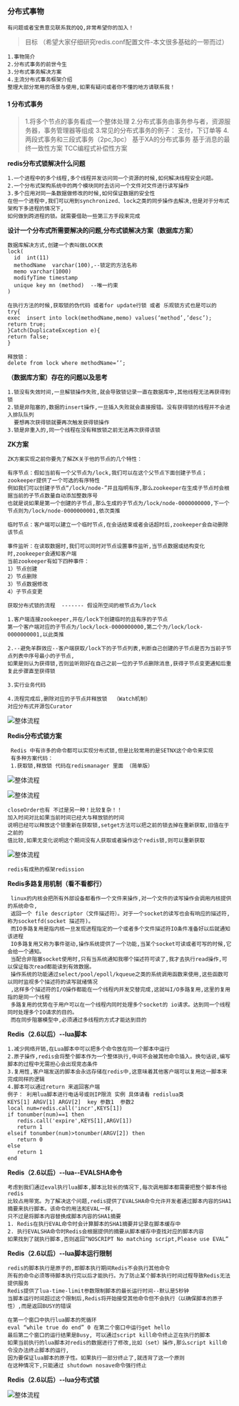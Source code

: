 ### 分布式事物

    有问题或者宝贵意见联系我的QQ,非常希望你的加入！
    
>目标 （希望大家仔细研究redis.conf配置文件-本文很多基础的一带而过）

    1.事物简介
    2.分布式事务的前世今生
    3.分布式事务解决方案
    4.主流分布式事务框架介绍
    整理大部分常用的场景与使用,如果有疑问或者你不懂的地方请联系我！
    
#### 1 分布式事务

>1.将多个节点的事务看成一个整体处理
>2.分布式事务由事务参与者，资源服务器，事务管理器等组成
>3.常见的分布式事务的例子： 支付，下订单等
>4.两段式事务和三段式事务（2pc,3pc） 
   基于XA的分布式事务
   基于消息的最终一致性方案
   TCC编程式补偿性方案


 **redis分布式锁解决什么问题**
 
    1.一个进程中的多个线程,多个线程并发访问同一个资源的时候,如何解决线程安全问题。
    2.一个分布式架构系统中的两个模块同时去访问一个文件对文件进行读写操作
    3.多个应用对同一条数据做修改的时候,如何保证数据的安全性
    在但一个进程中,我们可以用到synchronized、lock之类的同步操作去解决,但是对于分布式架构下多进程的情况下,
    如何做到跨进程的锁。就需要借助一些第三方手段来完成

 **设计一个分布式所需要解决的问题,分布式锁解决方案（数据库方案）**
 
    数据库解决方式,创建一个表叫做LOCK表
    lock(
      id  int(11)
      methodName  varchar(100),--锁定的方法名称
      memo varchar(1000) 
      modifyTime timestamp
      unique key mn (method)  --唯一约束
    )

    在执行方法的时候,获取锁的伪代码 或者for update行锁 或者 乐观锁方式也是可以的
    try{
    exec  insert into lock(methodName,memo) values(‘method’,’desc’);
    return true;
    }Catch(DuplicateException e){
    return false;
    }
    
    释放锁：
    delete from lock where methodName=’’; 
  
  **（数据库方案）存在的问题以及思考**
  
    1.锁没有失效时间,一旦解锁操作失败,就会导致锁记录一直在数据库中,其他线程无法再获得到锁
    2.锁是非阻塞的,数据的insert操作,一旦插入失败就会直接报错。没有获得锁的线程并不会进入排队队列
      要想再次获得锁就要再次触发获得锁操作
    3.锁是非重入的,同一个线程在没有释放锁之前无法再次获得该锁
    
  **ZK方案**
  
    ZK方案实现之前你要先了解ZK关于他的节点的几个特性：
    
    有序节点：假如当前有一个父节点为/lock,我们可以在这个父节点下面创建子节点；zookeeper提供了一个可选的有序特性
    例如我们可以创建子节点“/lock/node-”并且指明有序,那么zookeeper在生成子节点时会根据当前的子节点数量自动添加整数序号
    也就是说如果是第一个创建的子节点,那么生成的子节点为/lock/node-0000000000,下一个节点则为/lock/node-0000000001,依次类推
    
    临时节点：客户端可以建立一个临时节点,在会话结束或者会话超时后,zookeeper会自动删除该节点
    
    事件监听：在读取数据时,我们可以同时对节点设置事件监听,当节点数据或结构变化时,zookeeper会通知客户端
    当前zookeeper有如下四种事件：
    1）节点创建
    2）节点删除
    3）节点数据修改
    4）子节点变更
 
    获取分布式锁的流程  ------- 假设所空间的根节点为/lock
    
    1.客户端连接zookeeper,并在/lock下创建临时的且有序的子节点
    第一个客户端对应的子节点为/lock/lock-0000000000,第二个为/lock/lock-0000000001,以此类推

    2.--避免羊群效应--客户端获取/lock下的子节点列表,判断自己创建的子节点是否为当前子节点列表中序号最小的子节点,
    如果是则认为获得锁,否则监听刚好在自己之前一位的子节点删除消息,获得子节点变更通知后重复此步骤直至获得锁
    
    3.实行业务代码
    
    4.流程完成后,删除对应的子节点并释放锁  （Watch机制）
    对应分布式开源包Curator
    
   ![整体流程](https://raw.githubusercontent.com/qiurunze123/imageall/master/zk.png)
   
   **Redis分布式锁方案**
   
     Redis 中有许多的命令都可以实现分布式锁,但是比较常用的是SETNX这个命令来实现
     有多种方案代码：
     1.获取锁,释放锁 代码在redismanager 里面 （简单版）
   ![整体流程](https://raw.githubusercontent.com/qiurunze123/imageall/master/redislock1.png)
   
   ![整体流程](https://raw.githubusercontent.com/qiurunze123/imageall/master/redislock2.png)
   
    closeOrder也有 不过是另一种！比较复杂！！
    加入时间对比如果当前时间已经大与释放锁的时间
    说明已经可以释放这个锁重新在获取锁,setget方法可以把之前的锁去掉在重新获取,旧值在于之前的
    值比较,如果无变化说明这个期间没有人获取或者操作这个redis锁,则可以重新获取
   ![整体流程](https://raw.githubusercontent.com/qiurunze123/imageall/master/redislock3.png)

    redis有成熟的框架redission
   
   **Redis多路复用机制（看不看都行）**
   
     linux的内核会把所有外部设备都看作一个文件来操作,对一个文件的读写操作会调用内核提供的系统命令,
     返回一个 file descriptor（文件描述符）。对于一个socket的读写也会有响应的描述符,称为socketfd(socket 描述符)。
     而IO多路复用是指内核一旦发现进程指定的一个或者多个文件描述符IO条件准备好以后就通知该进程
     IO多路复用又称为事件驱动,操作系统提供了一个功能,当某个socket可读或者可写的时候,它会给一个通知。
     当配合非阻塞socket使用时,只有当系统通知我哪个描述符可读了,我才去执行read操作,可以保证每次read都能读到有效数据。
     操作系统的功能通过select/pool/epoll/kqueue之类的系统调用函数来使用,这些函数可以同时监视多个描述符的读写就绪情况
     ,这样多个描述符的I/O操作都能在一个线程内并发交替完成,这就叫I/O多路复用,这里的复用指的是同一个线程
     多路复用的优势在于用户可以在一个线程内同时处理多个socket的 io请求。达到同一个线程同时处理多个IO请求的目的。
     而在同步阻塞模型中,必须通过多线程的方式才能达到目的

   **Redis（2.6以后）--lua脚本**
   
    1.减少网络开销,在Lua脚本中可以把多个命令放在同一个脚本中运行
    2.原子操作,redis会将整个脚本作为一个整体执行,中间不会被其他命令插入。换句话说,编写脚本的过程中无需担心会出现竞态条件
    3.复用性,客户端发送的脚本会永远存储在redis中,这意味着其他客户端可以复用这一脚本来完成同样的逻辑 
    4.脚本可以通过return 来返回客户端  
    例子： 利用lua脚本进行电话号或则IP限流 实例 具体请看 redislua类
    KEYS[1] ARGV[1] ARGV[2]  key 参数1  参数2 
    local num=redis.call('incr',KEYS[1])
    if tonumber(num)==1 then
       redis.call('expire',KEYS[1],ARGV[1])
       return 1
    elseif tonumber(num)>tonumber(ARGV[2]) then
       return 0
    else
       return 1
    end
    
    
    
   **Redis（2.6以后）--lua--EVALSHA命令**

    考虑到我们通过eval执行lua脚本,脚本比较长的情况下,每次调用脚本都需要把整个脚本传给redis
    比较占用带宽。为了解决这个问题,redis提供了EVALSHA命令允许开发者通过脚本内容的SHA1摘要来执行脚本。该命令的用法和EVAL一样,
    只不过是将脚本内容替换成脚本内容的SHA1摘要
    1. Redis在执行EVAL命令时会计算脚本的SHA1摘要并记录在脚本缓存中
    2. 执行EVALSHA命令时Redis会根据提供的摘要从脚本缓存中查找对应的脚本内容
    如果找到了就执行脚本,否则返回“NOSCRIPT No matching script,Please use EVAL”
    
   **Redis（2.6以后）--lua脚本运行限制**
   
    redis的脚本执行是原子的,即脚本执行期间Redis不会执行其他命令
    所有的命令必须等待脚本执行完以后才能执行。为了防止某个脚本执行时间过程导致Redis无法提供服务
    Redis提供了lua-time-limit参数限制脚本的最长运行时间--默认是5秒钟
    当脚本运行时间超过这个限制后,Redis将开始接受其他命令但不会执行（以确保脚本的原子性）,而是返回BUSY的错误
    
    在第一个窗口中执行lua脚本的死循环
    eval “while true do end” 0 在第二个窗口中运行get hello    
    最后第二个窗口的运行结果是Busy, 可以通过script kill命令终止正在执行的脚本
    如果当前执行的lua脚本对redis的数据进行了修改,比如（set）操作,那么script kill命令没办法终止脚本的运行,
    因为要保证lua脚本的原子性。如果执行一部分终止了,就违背了这一个原则
    在这种情况下,只能通过 shutdown nosave命令强行终止
       
   **Redis（2.6以后）--lua分布式锁**
    
   ![整体流程](https://raw.githubusercontent.com/qiurunze123/imageall/master/lualock.png)
